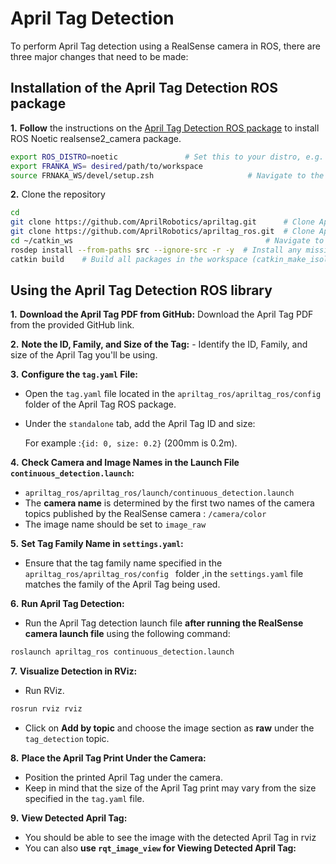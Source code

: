 # April Tag Detection

To perform April Tag detection using a RealSense camera in ROS, there are three major changes that need to be made:

## Installation of the April Tag Detection ROS package

**1.** **Follow** the instructions on the [April Tag Detection ROS package](https://github.com/AprilRobotics/apriltag_ros) to install ROS Noetic realsense2_camera package.  

```bash
export ROS_DISTRO=noetic               # Set this to your distro, e.g. noetic
export FRANKA_WS= desired/path/to/workspace
source FRNAKA_WS/devel/setup.zsh                     # Navigate to the source space
```
**2.** Clone the repository

```bash
cd
git clone https://github.com/AprilRobotics/apriltag.git      # Clone Apriltag library
git clone https://github.com/AprilRobotics/apriltag_ros.git  # Clone Apriltag ROS wrapper
cd ~/catkin_ws                                           # Navigate to the workspace
rosdep install --from-paths src --ignore-src -r -y  # Install any missing packages
catkin build    # Build all packages in the workspace (catkin_make_isolated will work also)
```
## Using the April Tag Detection ROS library

**1.**  **Download the April Tag PDF from GitHub:**
   Download the April Tag PDF from the provided GitHub link.

**2.** **Note the ID, Family, and Size of the Tag:**
    - Identify the ID, Family, and size of the April Tag you'll be using.

**3.**  **Configure the `tag.yaml` File:**
   - Open the `tag.yaml` file located in the `apriltag_ros/apriltag_ros/config` folder of the April Tag ROS package.
   - Under the `standalone` tab, add the April Tag ID and size: 

        For example :`{id: 0, size: 0.2}` (200mm is 0.2m).

**4.**  **Check Camera and Image Names in the Launch File `continuous_detection.launch`:**
   - `apriltag_ros/apriltag_ros/launch/continuous_detection.launch`
   - The **camera name** is determined by the first two names of the camera topics published by the RealSense camera : `/camera/color`
   - The image name should be set to `image_raw`

**5.**  **Set Tag Family Name in `settings.yaml`:**
   - Ensure that the tag family name specified in the `apriltag_ros/apriltag_ros/config ` folder ,in the `settings.yaml` file matches the family of the April Tag being used.

**6.** **Run April Tag Detection:**
   - Run the April Tag detection launch file **after running the RealSense camera launch file** using the following command:

   ```bash
   roslaunch apriltag_ros continuous_detection.launch   
   ```

**7.**  **Visualize Detection in RViz:**
   - Run RViz.
   ```bash
   rosrun rviz rviz
   ```
   - Click on **Add by topic** and choose the image section as **raw** under the `tag_detection` topic.

**8.** **Place the April Tag Print Under the Camera:**
   - Position the printed April Tag under the camera.
   - Keep in mind that the size of the April Tag print may vary from the size specified in the `tag.yaml` file.

**9.**  **View Detected April Tag:**
   - You should be able to see the image with the detected April Tag in rviz
   - You can also **use `rqt_image_view` for Viewing Detected April Tag:**